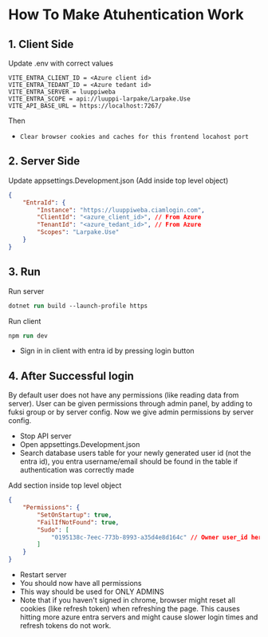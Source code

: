 # How To Make Atuhentication Work

## 1. Client Side

Update .env with correct values

```
VITE_ENTRA_CLIENT_ID = <Azure client id>
VITE_ENTRA_TEDANT_ID = <Azure tedant id>
VITE_ENTRA_SERVER = luuppiweba
VITE_ENTRA_SCOPE = api://luuppi-larpake/Larpake.Use
VITE_API_BASE_URL = https://localhost:7267/
```

Then

-   `Clear browser cookies and caches for this frontend locahost port`

## 2. Server Side

Update appsettings.Development.json (Add inside top level object)

```json
{
    "EntraId": {
        "Instance": "https://luuppiweba.ciamlogin.com",
        "ClientId": "<azure_client_id>", // From Azure
        "TenantId": "<azure_tedant_id>", // From Azure
        "Scopes": "Larpake.Use"
    }
}
```

## 3. Run

Run server

```ps
dotnet run build --launch-profile https
```

Run client

```ps
npm run dev
```

-   Sign in in client with entra id by pressing login button

## 4. After Successful login

By default user does not have any permissions (like reading data from server). User can be given permissions through admin panel, by adding to fuksi group or by server config. Now we give admin permissions by server config.

-   Stop API server
-   Open appsettings.Development.json
-   Search database users table for your newly generated user id (not the entra id), you entra username/email should be found in the table if authentication was correctly made

Add section inside top level object

```json
{
    "Permissions": {
        "SetOnStartup": true,
        "FailIfNotFound": true,
        "Sudo": [
            "0195138c-7eec-773b-8993-a35d4e8d164c" // Owner user_id here
        ]
    }
}
```

-   Restart server
-   You should now have all permissions
-   This way should be used for ONLY ADMINS
-   Note that if you haven't signed in chrome, browser might reset all cookies (like refresh token) when refreshing the page. This causes hitting more azure entra servers and might cause slower login times and refresh tokens do not work.

